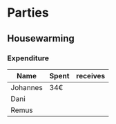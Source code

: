 # Parties
## Housewarming
### Expenditure
Name   | Spent | receives
------ | ----- | --------
Johannes | 34€ | 
Dani   |  | 
Remus  |  | 
